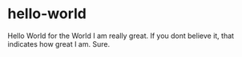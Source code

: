 # hello-world
Hello World for the World
I am really great. If you dont believe it, that indicates how great I am.
Sure.
